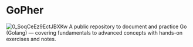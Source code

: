 # GoPher
![0_SoqCeEz9EctJBXKw](https://github.com/user-attachments/assets/52890bf2-912c-4ae6-84f5-b685670ae6db)
A public repository to document and practice Go (Golang) — covering fundamentals to advanced concepts with hands-on exercises and notes.

